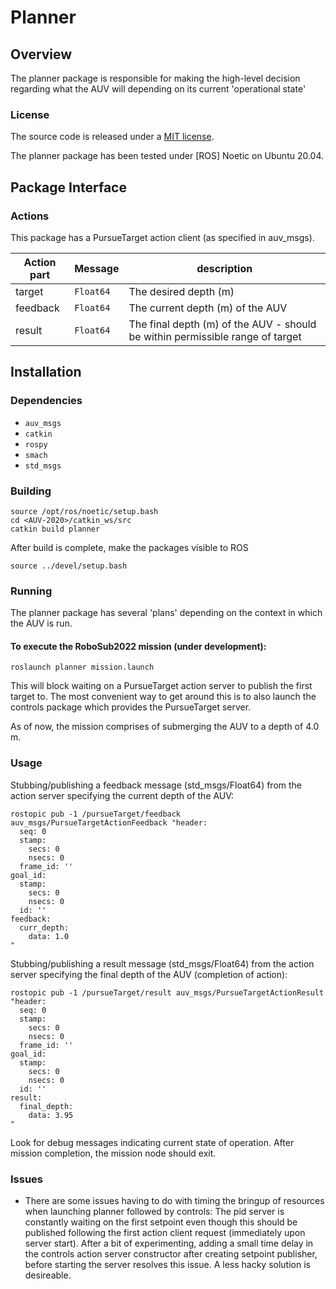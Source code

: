 # Planner

## Overview

The planner package is responsible for making the high-level decision regarding what the AUV 
will depending on its current 'operational state'

### License

The source code is released under a [MIT license](LICENSE.md).

The planner package has been tested under [ROS] Noetic on Ubuntu 20.04.


## Package Interface

### Actions

This package has a PursueTarget action client (as specified in auv_msgs).

| Action part | Message | description |
| ------ | ------- | ---------- |
| target | `Float64` | The desired depth (m) |
| feedback | `Float64` | The current depth (m) of the AUV |
| result | `Float64` | The final depth (m) of the AUV - should be within permissible range of target |


## Installation

### Dependencies

- `auv_msgs`
- `catkin`
- `rospy`
- `smach`
- `std_msgs`

### Building

	source /opt/ros/noetic/setup.bash
	cd <AUV-2020>/catkin_ws/src
	catkin build planner

After build is complete, make the packages visible to ROS

	source ../devel/setup.bash

### Running

The planner package has several 'plans' depending on the context in which the AUV is run.

#### To execute the RoboSub2022 mission (under development):

	roslaunch planner mission.launch
  
This will block waiting on a PursueTarget action server to publish the first target to.
The most convenient way to get around this is to also launch the controls package which
provides the PursueTarget server.

As of now, the mission comprises of submerging the AUV to a depth of 4.0 m.
	
### Usage

Stubbing/publishing a feedback message (std_msgs/Float64) from the action server
specifying the current depth of the AUV:

	rostopic pub -1 /pursueTarget/feedback auv_msgs/PursueTargetActionFeedback "header:
	  seq: 0
	  stamp:
	    secs: 0
	    nsecs: 0
	  frame_id: ''
	goal_id:
	  stamp:
	    secs: 0
	    nsecs: 0
	  id: ''
	feedback:
	  curr_depth: 
	    data: 1.0
	" 
 
 Stubbing/publishing a result message (std_msgs/Float64) from the action server
specifying the final depth of the AUV (completion of action):

	rostopic pub -1 /pursueTarget/result auv_msgs/PursueTargetActionResult "header:
	  seq: 0
	  stamp:
	    secs: 0
	    nsecs: 0
	  frame_id: ''
	goal_id:
	  stamp:
	    secs: 0
	    nsecs: 0
	  id: ''
	result:
	  final_depth: 
	    data: 3.95
	" 
  
 Look for debug messages indicating current state of operation. After mission completion, the 
 mission node should exit.
 
 ### Issues
 
 - There are some issues having to do with timing the bringup of resources when launching planner followed by controls:
 The pid server is constantly waiting on the first setpoint even though this should be published following the first 
 action client request (immediately upon server start). After a bit of experimenting, adding a small time delay in the 
 controls action server constructor after creating setpoint publisher, before starting the server resolves this issue. 
 A less hacky solution is desireable. 
